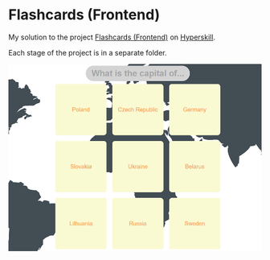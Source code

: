 # Flashcards (Frontend)

My solution to the project [Flashcards (Frontend)](https://hyperskill.org/projects/115) on [Hyperskill](https://hyperskill.org).

Each stage of the project is in a separate folder.

![Flashcards](./img/flashcards.png)
